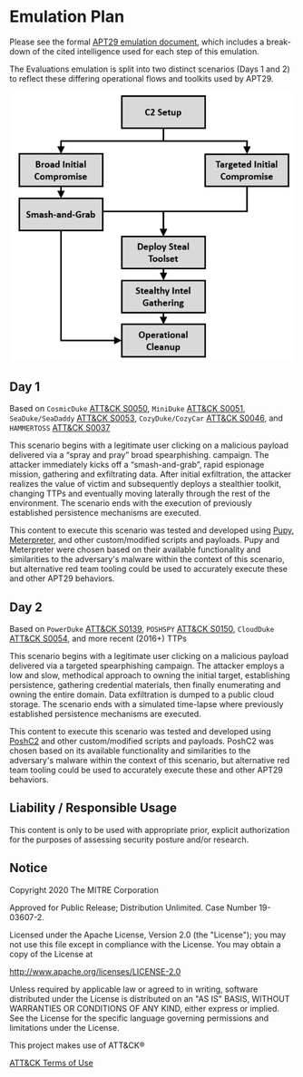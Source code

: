 # Emulation Plan

Please see the formal [APT29 emulation document](APT29_EmuPlan.pdf), which includes a break-down of the cited intelligence used for each step of this emulation.

The Evaluations emulation is split into two distinct scenarios (Days 1 and 2) to reflect these differing operational flows and toolkits used by APT29.

![APT Operation Flow](APT29_Opflow.png)

## Day 1

Based on `CosmicDuke` [ATT&CK S0050](https://attack.mitre.org/software/S0050/), `MiniDuke` [ATT&CK S0051](https://attack.mitre.org/software/S0051/), `SeaDuke/SeaDaddy` [ATT&CK S0053](https://attack.mitre.org/software/S0053/), `CozyDuke/CozyCar` [ATT&CK S0046](https://attack.mitre.org/software/S0046/), and `HAMMERTOSS` [ATT&CK S0037](https://attack.mitre.org/software/S0037/)

This scenario begins with a legitimate user clicking on a malicious payload delivered via a “spray and pray” broad spearphishing. campaign. The attacker immediately kicks off a “smash-and-grab”, rapid espionage mission, gathering and exfiltrating data. After initial exfiltration, the attacker realizes the value of victim and subsequently deploys a stealthier toolkit, changing TTPs​ and eventually moving laterally through the rest of the environment. The scenario ends with the execution of previously established persistence mechanisms are executed. 

This content to execute this scenario was tested and developed using [Pupy](https://github.com/n1nj4sec/pupy), [Meterpreter](https://github.com/rapid7/metasploit-framework), and other custom/modified scripts and payloads. Pupy and Meterpreter were chosen based on their available functionality and similarities to the adversary's malware within the context of this scenario, but alternative red team tooling could be used to accurately execute these and other APT29 behaviors.

## Day 2

Based on `PowerDuke` [ATT&CK S0139](https://attack.mitre.org/software/S0139/), `POSHSPY` [ATT&CK S0150](https://attack.mitre.org/software/S0150/), `CloudDuke` [ATT&CK S0054](https://attack.mitre.org/software/S0054/), and more recent (2016+) TTPs

This scenario begins with a legitimate user clicking on a malicious payload delivered via a targeted spearphishing​ campaign. The attacker employs a low and slow, methodical approach​ to owning the initial target, establishing persistence, gathering credential materials​, then finally enumerating and owning the entire domain​. Data exfiltration is dumped to a public cloud storage​. The scenario ends with a simulated time-lapse where previously established persistence mechanisms are executed. 

This content to execute this scenario was tested and developed using [PoshC2](https://github.com/nettitude/PoshC2) and other custom/modified scripts and payloads. PoshC2 was chosen based on its available functionality and similarities to the adversary's malware within the context of this scenario, but alternative red team tooling could be used to accurately execute these and other APT29 behaviors.

## Liability / Responsible Usage

This content is only to be used with appropriate prior, explicit authorization for the purposes of assessing security posture and/or research.

## Notice

Copyright 2020 The MITRE Corporation

Approved for Public Release; Distribution Unlimited. Case Number 19-03607-2.

Licensed under the Apache License, Version 2.0 (the "License");
you may not use this file except in compliance with the License.
You may obtain a copy of the License at

   http://www.apache.org/licenses/LICENSE-2.0

Unless required by applicable law or agreed to in writing, software
distributed under the License is distributed on an "AS IS" BASIS,
WITHOUT WARRANTIES OR CONDITIONS OF ANY KIND, either express or implied.
See the License for the specific language governing permissions and
limitations under the License.

This project makes use of ATT&CK®

[ATT&CK Terms of Use](https://attack.mitre.org/resources/terms-of-use/)